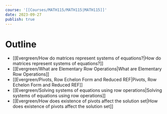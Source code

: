 ```yaml
---
course: '[[Courses/MATH115/MATH115|MATH115]]'
date: 2023-09-27
publish: true
---
```


# Outline
- [[Evergreen/How do matrices represent systems of equations?|How do matrices represent systems of equations?]]
- [[Evergreen/What are Elementary Row Operations|What are Elementary Row Operations]]
- [[Evergreen/Pivots, Row Echelon Form and Reduced REF|Pivots, Row Echelon Form and Reduced REF]]
- [[Evergreen/Solving systems of equations using row operations|Solving systems of equations using row operations]]
- [[Evergreen/How does existence of pivots affect the solution set|How does existence of pivots affect the solution set]]
